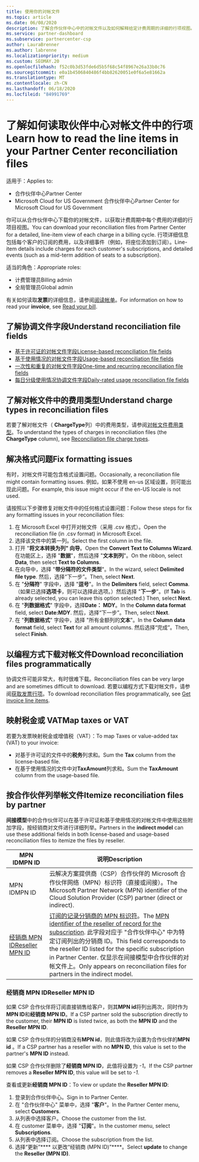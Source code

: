 ```yaml
---
title: 使用你的对帐文件
ms.topic: article
ms.date: 06/08/2020
description: 了解合作伙伴中心中的对帐文件以及如何解释给定计费周期的详细的行项视图。
ms.service: partner-dashboard
ms.subservice: partnercenter-csp
author: LauraBrenner
ms.author: labrenne
ms.localizationpriority: medium
ms.custom: SEOMAY.20
ms.openlocfilehash: f52c0b3d53fde6d5b5f68c54f8967e26a33b8c76
ms.sourcegitcommit: e0a1b4506840486f4bb82620051e0f6a5e81662a
ms.translationtype: MT
ms.contentlocale: zh-CN
ms.lasthandoff: 06/18/2020
ms.locfileid: "84991769"
---
```

# <a name="learn-how-to-read-the-line-items-in-your-partner-center-reconciliation-files"></a><span data-ttu-id="3a8b6-103">了解如何读取伙伴中心对帐文件中的行项</span><span class="sxs-lookup"><span data-stu-id="3a8b6-103">Learn how to read the line items in your Partner Center reconciliation files</span></span>

<span data-ttu-id="3a8b6-104">适用于：</span><span class="sxs-lookup"><span data-stu-id="3a8b6-104">Applies to:</span></span>

- <span data-ttu-id="3a8b6-105">合作伙伴中心</span><span class="sxs-lookup"><span data-stu-id="3a8b6-105">Partner Center</span></span>
- <span data-ttu-id="3a8b6-106">Microsoft Cloud for US Government 合作伙伴中心</span><span class="sxs-lookup"><span data-stu-id="3a8b6-106">Partner Center for Microsoft Cloud for US Government</span></span>

<span data-ttu-id="3a8b6-107">你可以从合作伙伴中心下载你的对帐文件，以获取计费周期中每个费用的详细的行项目视图。</span><span class="sxs-lookup"><span data-stu-id="3a8b6-107">You can download your reconciliation files from Partner Center for a detailed, line-item view of each charge in a billing cycle.</span></span> <span data-ttu-id="3a8b6-108">行项详细信息包括每个客户的订阅的费用，以及详细事件（例如，将座位添加到订阅）。</span><span class="sxs-lookup"><span data-stu-id="3a8b6-108">Line-item details include charges for each customer's subscriptions, and detailed events (such as a mid-term addition of seats to a subscription).</span></span>

<span data-ttu-id="3a8b6-109">适当的角色：</span><span class="sxs-lookup"><span data-stu-id="3a8b6-109">Appropriate roles:</span></span>

- <span data-ttu-id="3a8b6-110">计费管理员</span><span class="sxs-lookup"><span data-stu-id="3a8b6-110">Billing admin</span></span>
- <span data-ttu-id="3a8b6-111">全局管理员</span><span class="sxs-lookup"><span data-stu-id="3a8b6-111">Global admin</span></span>

<span data-ttu-id="3a8b6-112">有关如何读取**发票**的详细信息，请参阅[阅读帐单](read-your-bill.md)。</span><span class="sxs-lookup"><span data-stu-id="3a8b6-112">For information on how to read your **invoice**, see [Read your bill](read-your-bill.md).</span></span>

## <a name="understand-reconciliation-file-fields"></a><span data-ttu-id="3a8b6-113">了解协调文件字段</span><span class="sxs-lookup"><span data-stu-id="3a8b6-113">Understand reconciliation file fields</span></span>

- [<span data-ttu-id="3a8b6-114">基于许可证的对帐文件字段</span><span class="sxs-lookup"><span data-stu-id="3a8b6-114">License-based reconciliation file fields</span></span>](license-based-recon-files.md)
- [<span data-ttu-id="3a8b6-115">基于使用情况的对帐文件字段</span><span class="sxs-lookup"><span data-stu-id="3a8b6-115">Usage-based reconciliation file fields</span></span>](usage-based-recon-files.md)
- [<span data-ttu-id="3a8b6-116">一次性和重复的对帐文件字段</span><span class="sxs-lookup"><span data-stu-id="3a8b6-116">One-time and recurring reconciliation file fields</span></span>](one-time-recurring-recon-files.md)
- [<span data-ttu-id="3a8b6-117">每日分级使用情况协调文件字段</span><span class="sxs-lookup"><span data-stu-id="3a8b6-117">Daily-rated usage reconciliation file fields</span></span>](daily-rated-usage-recon-files.md)

## <a name="understand-charge-types-in-reconciliation-files"></a><span data-ttu-id="3a8b6-118">了解对帐文件中的费用类型</span><span class="sxs-lookup"><span data-stu-id="3a8b6-118">Understand charge types in reconciliation files</span></span>

<span data-ttu-id="3a8b6-119">若要了解对帐文件（ **ChargeType**列）中的费用类型，请参阅[对帐文件费用类型](recon-file-charge-types.md)。</span><span class="sxs-lookup"><span data-stu-id="3a8b6-119">To understand the types of charges in reconciliation files (the **ChargeType** column), see [Reconciliation file charge types](recon-file-charge-types.md).</span></span>

## <a name="fix-formatting-issues"></a><span data-ttu-id="3a8b6-120">解决格式问题</span><span class="sxs-lookup"><span data-stu-id="3a8b6-120">Fix formatting issues</span></span>

<span data-ttu-id="3a8b6-121">有时，对帐文件可能包含格式设置问题。</span><span class="sxs-lookup"><span data-stu-id="3a8b6-121">Occasionally, a reconciliation file might contain formatting issues.</span></span> <span data-ttu-id="3a8b6-122">例如，如果不使用 en-us 区域设置，则可能出现此问题。</span><span class="sxs-lookup"><span data-stu-id="3a8b6-122">For example, this issue might occur if the en-US locale is not used.</span></span>

<span data-ttu-id="3a8b6-123">请按照以下步骤修复对帐文件中的任何格式设置问题：</span><span class="sxs-lookup"><span data-stu-id="3a8b6-123">Follow these steps for fix any formatting issues in your reconciliation files:</span></span>

1. <span data-ttu-id="3a8b6-124">在 Microsoft Excel 中打开对帐文件（采用 .csv 格式）。</span><span class="sxs-lookup"><span data-stu-id="3a8b6-124">Open the reconciliation file (in .csv format) in Microsoft Excel.</span></span>
2. <span data-ttu-id="3a8b6-125">选择该文件中的第一列。</span><span class="sxs-lookup"><span data-stu-id="3a8b6-125">Select the first column in the file.</span></span>
3. <span data-ttu-id="3a8b6-126">打开 "**将文本转换为列" 向导**。</span><span class="sxs-lookup"><span data-stu-id="3a8b6-126">Open the **Convert Text to Columns Wizard**.</span></span> <span data-ttu-id="3a8b6-127">在功能区上，选择 "**数据**"，然后选择 "**文本到列**"。</span><span class="sxs-lookup"><span data-stu-id="3a8b6-127">On the ribbon, select **Data**, then select **Text to Columns**.</span></span>
4. <span data-ttu-id="3a8b6-128">在向导中，选择 "**带分隔符的文件类型**"。</span><span class="sxs-lookup"><span data-stu-id="3a8b6-128">In the wizard, select **Delimited file type**.</span></span> <span data-ttu-id="3a8b6-129">然后，选择“下一步”。</span><span class="sxs-lookup"><span data-stu-id="3a8b6-129">Then, select **Next**.</span></span>
5. <span data-ttu-id="3a8b6-130">在 "**分隔符**" 字段中，选择 "**逗号**"。</span><span class="sxs-lookup"><span data-stu-id="3a8b6-130">In the **Delimiters** field, select **Comma**.</span></span> <span data-ttu-id="3a8b6-131">（如果已选择**选项卡**，则可以选择此选项。）然后选择 "**下一步**"。</span><span class="sxs-lookup"><span data-stu-id="3a8b6-131">(If **Tab** is already selected, you can leave this option selected.) Then, select **Next**.</span></span>
6. <span data-ttu-id="3a8b6-132">在 "**列数据格式**" 字段中，选择**Date： MDY**。</span><span class="sxs-lookup"><span data-stu-id="3a8b6-132">In the **Column data format** field, select **Date:MDY**.</span></span> <span data-ttu-id="3a8b6-133">然后，选择“下一步”。</span><span class="sxs-lookup"><span data-stu-id="3a8b6-133">Then, select **Next**.</span></span>
7. <span data-ttu-id="3a8b6-134">在 "**列数据格式**" 字段中，选择 "所有金额列的**文本**"。</span><span class="sxs-lookup"><span data-stu-id="3a8b6-134">In the **Column data format** field, select **Text** for all amount columns.</span></span> <span data-ttu-id="3a8b6-135">然后选择“完成”。</span><span class="sxs-lookup"><span data-stu-id="3a8b6-135">Then, select **Finish**.</span></span>

## <a name="download-reconciliation-files-programmatically"></a><span data-ttu-id="3a8b6-136">以编程方式下载对帐文件</span><span class="sxs-lookup"><span data-stu-id="3a8b6-136">Download reconciliation files programmatically</span></span>

<span data-ttu-id="3a8b6-137">协调文件可能非常大，有时很难下载。</span><span class="sxs-lookup"><span data-stu-id="3a8b6-137">Reconciliation files can be very large and are sometimes difficult to download.</span></span> <span data-ttu-id="3a8b6-138">若要以编程方式下载对帐文件，请参阅[获取发票行项](https://docs.microsoft.com/partner-center/develop/get-invoiceline-items)。</span><span class="sxs-lookup"><span data-stu-id="3a8b6-138">To download reconciliation files programmatically, see [Get invoice line items](https://docs.microsoft.com/partner-center/develop/get-invoiceline-items).</span></span>

## <a name="map-taxes-or-vat"></a><span data-ttu-id="3a8b6-139">映射税金或 VAT</span><span class="sxs-lookup"><span data-stu-id="3a8b6-139">Map taxes or VAT</span></span>

<span data-ttu-id="3a8b6-140">若要为发票映射税金或增值税（VAT）：</span><span class="sxs-lookup"><span data-stu-id="3a8b6-140">To map Taxes or value-added tax (VAT) to your invoice:</span></span>

- <span data-ttu-id="3a8b6-141">对基于许可证的文件中的**税务**列求和。</span><span class="sxs-lookup"><span data-stu-id="3a8b6-141">Sum the **Tax** column from the license-based file.</span></span>
- <span data-ttu-id="3a8b6-142">在基于使用情况的文件中对**TaxAmount**列求和。</span><span class="sxs-lookup"><span data-stu-id="3a8b6-142">Sum the **TaxAmount** column from the usage-based file.</span></span>

## <a name="itemize-reconciliation-files-by-partner"></a><span data-ttu-id="3a8b6-143">按合作伙伴列举帐文件</span><span class="sxs-lookup"><span data-stu-id="3a8b6-143">Itemize reconciliation files by partner</span></span>

<span data-ttu-id="3a8b6-144">**间接模型**中的合作伙伴可以在基于许可证和基于使用情况的对帐文件中使用这些附加字段，按经销商对文件进行详细列举。</span><span class="sxs-lookup"><span data-stu-id="3a8b6-144">Partners in the **indirect model** can use these additional fields in both license-based and usage-based reconciliation files to itemize the files by reseller.</span></span>

| <span data-ttu-id="3a8b6-145">MPN ID</span><span class="sxs-lookup"><span data-stu-id="3a8b6-145">MPN ID</span></span> | <span data-ttu-id="3a8b6-146">说明</span><span class="sxs-lookup"><span data-stu-id="3a8b6-146">Description</span></span> |
| ------ | ----------- |
| <span data-ttu-id="3a8b6-147">MPN ID</span><span class="sxs-lookup"><span data-stu-id="3a8b6-147">MPN ID</span></span> | <span data-ttu-id="3a8b6-148">云解决方案提供商（CSP）合作伙伴的 Microsoft 合作伙伴网络（MPN）标识符（直接或间接）。</span><span class="sxs-lookup"><span data-stu-id="3a8b6-148">The Microsoft Partner Network (MPN) identifier of the Cloud Solution Provider (CSP) partner (direct or indirect).</span></span> |
| [<span data-ttu-id="3a8b6-149">经销商 MPN ID</span><span class="sxs-lookup"><span data-stu-id="3a8b6-149">Reseller MPN ID</span></span>](#reseller-mpn-id) | <span data-ttu-id="3a8b6-150">[订阅的记录分销商的 MPN 标识符](#reseller-mpn-id)。</span><span class="sxs-lookup"><span data-stu-id="3a8b6-150">The [MPN identifier of the reseller of record for the subscription](#reseller-mpn-id).</span></span> <span data-ttu-id="3a8b6-151">此字段对应于 "合作伙伴中心" 中为特定订阅列出的分销商 ID。</span><span class="sxs-lookup"><span data-stu-id="3a8b6-151">This field corresponds to the reseller ID listed for the specific subscription in Partner Center.</span></span> <span data-ttu-id="3a8b6-152">仅显示在间接模型中合作伙伴的对帐文件上。</span><span class="sxs-lookup"><span data-stu-id="3a8b6-152">Only appears on reconciliation files for partners in the indirect model.</span></span> |

### <a name="reseller-mpn-id"></a><span data-ttu-id="3a8b6-153">经销商 MPN ID</span><span class="sxs-lookup"><span data-stu-id="3a8b6-153">Reseller MPN ID</span></span>

<span data-ttu-id="3a8b6-154">如果 CSP 合作伙伴将订阅直接销售给客户，则其**MPN id**将列出两次，同时作为**MPN ID**和**经销商 MPN ID**。</span><span class="sxs-lookup"><span data-stu-id="3a8b6-154">If a CSP partner sold the subscription directly to the customer, their **MPN ID** is listed twice, as both the **MPN ID** and the **Reseller MPN ID**.</span></span>

<span data-ttu-id="3a8b6-155">如果 CSP 合作伙伴的分销商没有**MPN id**，则此值将改为设置为合作伙伴的**MPN id** 。</span><span class="sxs-lookup"><span data-stu-id="3a8b6-155">If a CSP partner has a reseller with no **MPN ID**, this value is set to the partner's **MPN ID** instead.</span></span>

<span data-ttu-id="3a8b6-156">如果 CSP 合作伙伴删除了**经销商 MPN ID**，此值将设置为 *-1*。</span><span class="sxs-lookup"><span data-stu-id="3a8b6-156">If the CSP partner removes a **Reseller MPN ID**, this value will be set to *-1*.</span></span>

<span data-ttu-id="3a8b6-157">查看或更新**经销商 MPN ID**：</span><span class="sxs-lookup"><span data-stu-id="3a8b6-157">To view or update the **Reseller MPN ID**:</span></span>

1. <span data-ttu-id="3a8b6-158">登录到合作伙伴中心。</span><span class="sxs-lookup"><span data-stu-id="3a8b6-158">Sign in to Partner Center.</span></span>
2. <span data-ttu-id="3a8b6-159">在 "合作伙伴中心" 菜单中，选择 "**客户**"。</span><span class="sxs-lookup"><span data-stu-id="3a8b6-159">In the Partner Center menu, select **Customers**.</span></span>
3. <span data-ttu-id="3a8b6-160">从列表中选择客户。</span><span class="sxs-lookup"><span data-stu-id="3a8b6-160">Choose the customer from the list.</span></span>
4. <span data-ttu-id="3a8b6-161">在 customer 菜单中，选择 "**订阅**"。</span><span class="sxs-lookup"><span data-stu-id="3a8b6-161">In the customer menu, select **Subscriptions**.</span></span>
5. <span data-ttu-id="3a8b6-162">从列表中选择订阅。</span><span class="sxs-lookup"><span data-stu-id="3a8b6-162">Choose the subscription from the list.</span></span>
6. <span data-ttu-id="3a8b6-163">选择“更新”\*\*\*\* 以更改“经销商 (MPN ID)”\*\*\*\*。</span><span class="sxs-lookup"><span data-stu-id="3a8b6-163">Select **update** to change the **Reseller (MPN ID)**.</span></span>
